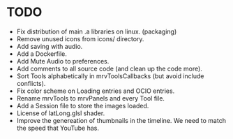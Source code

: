 TODO
====

- Fix distribution of main .a libraries on linux. (packaging)
- Remove unused icons from icons/ directory.
- Add saving with audio.
- Add a Dockerfile.
- Add Mute Audio to preferences.
- Add comments to all source code (and clean up the code more).
- Sort Tools alphabetically in mrvToolsCallbacks (but avoid include conflicts).
- Fix color scheme on Loading entries and OCIO entries.
- Rename mrvTools to mrvPanels and every Tool file.
- Add a Session file to store the images loaded.
- License of latLong.glsl shader.
- Improve the genereation of thumbnails in the timeline.  We need to match
  the speed that YouTube has.

